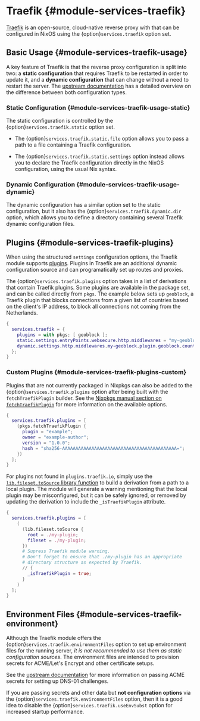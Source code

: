 # Traefik {#module-services-traefik}

[Traefik][upstream-1] is an open-source, cloud-native reverse proxy with that
can be configured in NixOS using the {option}`services.traefik` option set.

## Basic Usage {#module-services-traefik-usage}

A key feature of Traefik is that the reverse proxy configuration is split into
two: a **static configuration** that requires Traefik to be restarted in order
to update it, and a **dynamic configuration** that can change without a need to
restart the server. The [upstream documentation][upstream-2] has a detailed
overview on the difference between both configuration types.

### Static Configuration {#module-services-traefik-usage-static}

The static configuration is controlled by the {option}`services.traefik.static`
option set.

- The {option}`services.traefik.static.file` option allows you to pass a path to
  a file containing a Traefik configuration.

- The {option}`services.traefik.static.settings` option instead allows you to
  declare the Traefik configuration directly in the NixOS configuration, using
  the usual Nix syntax.

### Dynamic Configuration {#module-services-traefik-usage-dynamic}

The dynamic configuration has a similar option set to the static configuration,
but it also has the {option}`services.traefik.dynamic.dir` option, which allows
you to define a directory containing several Traefik dynamic configuration files.

## Plugins {#module-services-traefik-plugins}

When using the structured `settings` configuration options, the Traefik module
supports [plugins][upstream-3]. Plugins in Traefik are an additional dynamic
configuration source and can programatically set up routes and proxies.

The {option}`services.traefik.plugins` option takes in a list of derivations
that contain Traefik plugins. Some plugins are available in the package set, and
can be called directly from `pkgs`. The example below sets up `geoblock`, a
Traefik plugin that blocks connections from a given list of countries based on
the client's IP address, to block all connections not coming from the Netherlands.

```nix
{
  services.traefik = {
    plugins = with pkgs; [ geoblock ];
    static.settings.entryPoints.websecure.http.middlewares = "my-geoblock";
    dynamic.settings.http.middlewares.my-geoblock.plugin.geoblock.countries = [ "NL" ];
  };
}
```

### Custom Plugins {#module-services-traefik-plugins-custom}

Plugins that are not currently packaged in Nixpkgs can also be added to the
{option}`services.traefik.plugins` option after being built with the
`fetchTraefikPlugin` builder. See the [Nixpkgs manual section on
`fetchTraefikPlugin`][fetcher] for more information on the available options.

```nix
{
  services.traefik.plugins = [
    (pkgs.fetchTraefikPlugin {
      plugin = "example";
      owner = "example-author";
      version = "1.0.0";
      hash = "sha256-AAAAAAAAAAAAAAAAAAAAAAAAAAAAAAAAAAAAAAAAAAA=";
    })
  ];
}
```

For plugins not found in `plugins.traefik.io`, simply use the
[`lib.fileset.toSource` library function][fileset] to build a derivation from a path to a
local plugin. The module will generate a warning mentioning that the local plugin
may be misconfigured, but it can be safely ignored, or removed by updating the
derivation to include the `_isTraefikPlugin` attribute.

```nix
{
  services.traefik.plugins = [
    (
      (lib.fileset.toSource {
        root = ./my-plugin;
        fileset = ./my-plugin;
      })
      # Supress Traefik module warning.
      # Don't forget to ensure that ./my-plugin has an appropriate
      # directory structure as expected by Traefik.
      // {
        _isTraefikPlugin = true;
      }
    )
  ];
}
```

## Environment Files {#module-services-traefik-environment}

Although the Traefik module offers the {option}`services.traefik.environmentFiles`
option to set up environment files for the running server, *it is not recommended
to use them as static configuration sources*. The environment files are intended
to provision secrets for ACME/Let's Encrypt and other certificate setups.

See the [upstream documentation][upstream-4] for more information on passing
ACME secrets for setting up DNS-01 challenges.

If you are passing secrets and other data but **not configuration options** via
the {option}`services.traefik.environmentFiles` option, then it is a good idea to
disable the {option}`services.traefik.useEnvSubst` option for increased startup
performance.

[fetcher]: https://nixos.org/manual/nixpkgs/stable/#sec-pkgs-fetchers-fetchtraefikplugin
[fileset]: https://nixos.org/manual/nixpkgs/stable/#function-library-lib.fileset.toSource
[upstream-1]: https://traefik.io
[upstream-2]: https://doc.traefik.io/traefik/getting-started/configuration-overview
[upstream-3]: https://plugins.traefik.io/plugins
[upstream-4]: https://doc.traefik.io/traefik/https/acme/#providers
